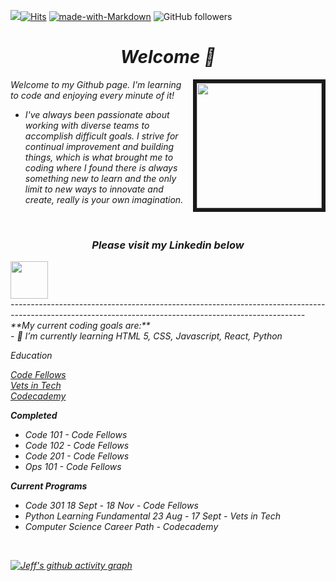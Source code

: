 ![](https://komarev.com/ghpvc/?username=jinman36&style=flat&color=6cc644)[![Hits](https://hits.seeyoufarm.com/api/count/incr/badge.svg?url=https%3A%2F%2Fgithub.com%2Fjinman36&count_bg=%2379C83D&title_bg=%23555555&icon=react.svg&icon_color=%23E7E7E7&title=hits&edge_flat=true)](https://hits.seeyoufarm.com) [![made-with-Markdown](https://img.shields.io/badge/Made%20with-Markdown-6cc644.svg)](http://commonmark.org) ![GitHub followers](https://img.shields.io/github/followers/jinman36.svg?style=social&label=Follow&maxAge=2592000&color=6cc644)

<h1 align='center' text-color='6cc644'> <i>Welcome 👋</h1>
 
<img align="right" src="https://jinman36.github.io/jinman36/img/SFlogo.jpg" width="200" border="6cc644">

Welcome to my Github page. I'm learning to code and enjoying every minute of it!
- I've always been passionate about working with diverse teams to accomplish difficult goals. I strive for continual improvement and building things, which is what brought me to coding where I found there is always something new to learn and the only limit to new ways to innovate and create, really is your own imagination.
 
</br>
<h3 align='center'><i>Please visit my Linkedin below</i></h3>
 <a href="https://www.linkedin.com/in/jefferyinman/"><img src="https://image.flaticon.com/icons/svg/2111/2111465.svg" width="60" align="center"></a>

<br>
-------------------------------------------------------------------------------------------------------------------------------------------------------<br>
**My current coding goals are:** <br>
- 🌱 I’m currently learning HTML 5, CSS, Javascript, React, Python

Education

[Code Fellows](https://www.codefellows.org/) <br>
[Vets in Tech](https://vetsintech.co/) <br>
[Codecademy](https://www.codecademy.com/learn)

**Completed**
- Code 101 - Code Fellows
- Code 102 - Code Fellows
- Code 201 - Code Fellows
- Ops 101 - Code Fellows

**Current Programs**
- Code 301 18 Sept - 18 Nov - Code Fellows
- Python Learning Fundamental 23 Aug - 17 Sept - Vets in Tech
- Computer Science Career Path - Codecademy

</br>

[![Jeff's github activity graph](https://activity-graph.herokuapp.com/graph?username=jinman36&bg_color=000000&color=4c699e&line=4c529e&point=0da80b&area=true&hide_border=true)](https://github.com/ashutosh00710/github-readme-activity-graph)

</br>


<!-- Credit to the following for the help with setting up the above:
https://github.com/AL0YSI0US
https://github.com/Ashutosh00710 -->
